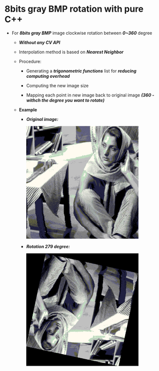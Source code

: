 # 8bits gray BMP rotation with pure C++

* For ***8bits gray BMP*** image clockwise rotation between ***0~360*** degree

  * ***Without any CV API***
  
  * Interpolation method is based on ***Nearest Neighbor***
  
  * Procedure:
  
    * Generating a ***trigonometric functions*** list for ***reducing computing overhead***
  
    * Computing the new image size
    
    * Mapping each point in new image back to original image ***(360 - withch the degree you want to rotate)***
    
  * **Example**

    * ***Original image:***
 
       <img src="/woman.bmp" width="368">
     
    * ***Rotation 279 degree:***
  
       <img src="/rotation_1.bmp" width="368">
  


